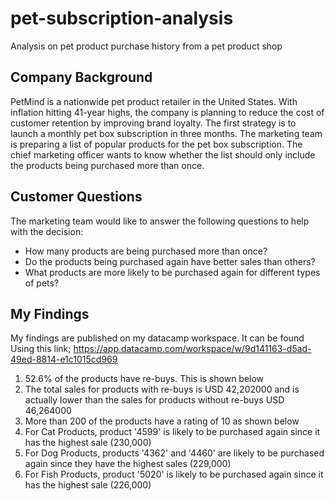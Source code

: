 # pet-subscription-analysis
Analysis on pet product purchase history from a pet product shop

## Company Background
PetMind is a nationwide pet product retailer in the United States. With inflation hitting 41-year
highs, the company is planning to reduce the cost of customer retention by improving brand
loyalty. The first strategy is to launch a monthly pet box subscription in three months.
The marketing team is preparing a list of popular products for the pet box subscription. The
chief marketing officer wants to know whether the list should only include the products being
purchased more than once.
## Customer Questions
The marketing team would like to answer the following questions to help with the decision:
* How many products are being purchased more than once?
* Do the products being purchased again have better sales than others?
* What products are more likely to be purchased again for different types of pets?

## My Findings

My findings are published on my datacamp workspace. It can be found Using this link; https://app.datacamp.com/workspace/w/9d141163-d5ad-49ed-8814-e1c1015cd969
1. 52.6% of the products have re-buys. This is shown below
2. The total sales for products with re-buys is USD 42,202000 and is actually lower than the sales for products without re-buys USD 46,264000
3. More than 200 of the products have a rating of 10 as shown below
4. For Cat Products, product '4599' is likely to be purchased again since it has the highest sale (230,000)
5. For Dog Products, products '4362' and '4460' are likely to be purchased again since they have the highest sales  (229,000)
6. For Fish Products, product '5020' is likely to be purchased again since it has the highest sale (226,000) 

